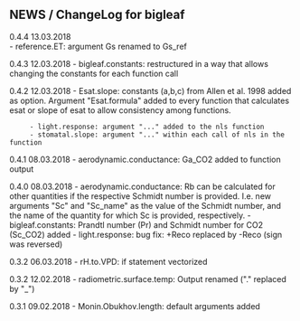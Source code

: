 NEWS / ChangeLog for bigleaf
---------------------------------

0.4.4    13.03.2018   
         - reference.ET: argument Gs renamed to Gs_ref
		  
0.4.3    12.03.2018
         - bigleaf.constants: restructured in a way that allows changing the constants for each function call
		  
0.4.2    12.03.2018
         - Esat.slope: constants (a,b,c) from Allen et al. 1998 added as option. Argument "Esat.formula" added to every 
		               function that calculates esat or slope of esat to allow consistency among functions.  

		 - light.response: argument "..." added to the nls function
         - stomatal.slope: argument "..." within each call of nls in the function	

0.4.1    08.03.2018
         - aerodynamic.conductance: Ga_CO2 added to function output 		 
		 
0.4.0    08.03.2018
         - aerodynamic.conductance: Rb can be calculated for other quantities if the respective Schmidt number is provided.
                                    I.e. new arguments "Sc" and "Sc_name" as the value of the Schmidt number, and the name
                                    of the quantity for which Sc is provided, respectively.
         - bigleaf.constants: Prandtl number (Pr) and Schmidt number for CO2 (Sc_CO2) added
		 - light.response: bug fix: +Reco replaced by -Reco (sign was reversed)
		 
0.3.2    06.03.2018	
         - rH.to.VPD: if statement vectorized

0.3.2    12.02.2018
         - radiometric.surface.temp: Output renamed	("." replaced by "_")	

0.3.1    09.02.2018
         - Monin.Obukhov.length: default arguments added
		 
         		 